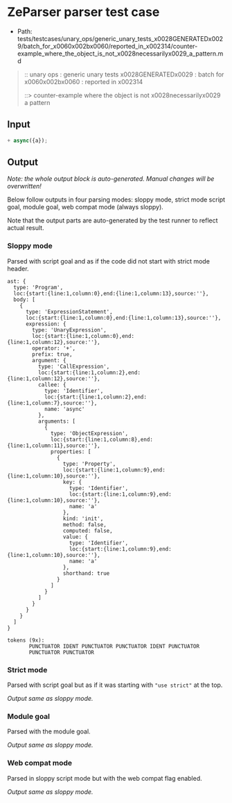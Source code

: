 # ZeParser parser test case

- Path: tests/testcases/unary_ops/generic_unary_tests_x0028GENERATEDx0029/batch_for_x0060x002bx0060/reported_in_x002314/counter-example_where_the_object_is_not_x0028necessarilyx0029_a_pattern.md

> :: unary ops : generic unary tests x0028GENERATEDx0029 : batch for x0060x002bx0060 : reported in x002314
>
> ::> counter-example where the object is not x0028necessarilyx0029 a pattern

## Input

`````js
+ async({a});
`````

## Output

_Note: the whole output block is auto-generated. Manual changes will be overwritten!_

Below follow outputs in four parsing modes: sloppy mode, strict mode script goal, module goal, web compat mode (always sloppy).

Note that the output parts are auto-generated by the test runner to reflect actual result.

### Sloppy mode

Parsed with script goal and as if the code did not start with strict mode header.

`````
ast: {
  type: 'Program',
  loc:{start:{line:1,column:0},end:{line:1,column:13},source:''},
  body: [
    {
      type: 'ExpressionStatement',
      loc:{start:{line:1,column:0},end:{line:1,column:13},source:''},
      expression: {
        type: 'UnaryExpression',
        loc:{start:{line:1,column:0},end:{line:1,column:12},source:''},
        operator: '+',
        prefix: true,
        argument: {
          type: 'CallExpression',
          loc:{start:{line:1,column:2},end:{line:1,column:12},source:''},
          callee: {
            type: 'Identifier',
            loc:{start:{line:1,column:2},end:{line:1,column:7},source:''},
            name: 'async'
          },
          arguments: [
            {
              type: 'ObjectExpression',
              loc:{start:{line:1,column:8},end:{line:1,column:11},source:''},
              properties: [
                {
                  type: 'Property',
                  loc:{start:{line:1,column:9},end:{line:1,column:10},source:''},
                  key: {
                    type: 'Identifier',
                    loc:{start:{line:1,column:9},end:{line:1,column:10},source:''},
                    name: 'a'
                  },
                  kind: 'init',
                  method: false,
                  computed: false,
                  value: {
                    type: 'Identifier',
                    loc:{start:{line:1,column:9},end:{line:1,column:10},source:''},
                    name: 'a'
                  },
                  shorthand: true
                }
              ]
            }
          ]
        }
      }
    }
  ]
}

tokens (9x):
       PUNCTUATOR IDENT PUNCTUATOR PUNCTUATOR IDENT PUNCTUATOR
       PUNCTUATOR PUNCTUATOR
`````

### Strict mode

Parsed with script goal but as if it was starting with `"use strict"` at the top.

_Output same as sloppy mode._

### Module goal

Parsed with the module goal.

_Output same as sloppy mode._

### Web compat mode

Parsed in sloppy script mode but with the web compat flag enabled.

_Output same as sloppy mode._

